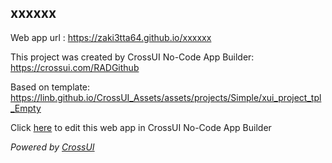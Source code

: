 ## xxxxxx
Web app url : https://zaki3tta64.github.io/xxxxxx

This project was created by CrossUI No-Code App Builder: https://crossui.com/RADGithub

Based on template: https://linb.github.io/CrossUI_Assets/assets/projects/Simple/xui_project_tpl_Empty

Click [here](https://crossui.com/RADGithub/#!from=github&owner=zaki3tta64&repo=xxxxxx) to edit this web app in CrossUI No-Code App Builder

<i>Powered by [CrossUI](https://crossui.com)</i>
